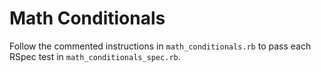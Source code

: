 # Math Conditionals
Follow the commented instructions in `math_conditionals.rb` to pass each RSpec test in `math_conditionals_spec.rb`. 